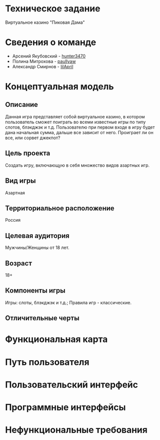 # Техническое задание
Виртуальное казино "Пиковая Дама"
# Сведения о команде
- Арсений Якубовский - [hunter3470](https://github.com/hunter3470)
- Полина Митрохова - [paullyaw](https://github.com/paullyaw)
- Александр Смирнов - [lilApril](https://github.com/lilApril)
# Концептуальная модель
## Описание
Данная игра представляет собой виртуальное казино, в котором пользователь сможет поиграть во всеми известные игры по типу слотов, блэкджэк и т.д.
Пользователю при первом входе в игру будет дана начальная сумма, дальше все зависит от него. Проиграет ли он все, или сорвет джекпот? 
## Цель проекта
Создать игру, включающую в себя множество видов азартных игр.
## Вид игры
Азартная
## Территориальное расположение
Россия
## Целевая аудитория 
Мужчины/Женщины от 18 лет.
## Возраст
18+
## Компоненты игры
Игры: слоты, блэкджэк и т.д.; Правила игр - классические.
## Отличительные черты
# Функциональная карта
# Путь пользователя
# Пользовательский интерфейс
# Программные интерфейсы
# Нефункциональные требования
